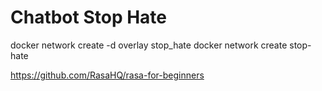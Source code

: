 # Chatbot Stop Hate

docker network create -d overlay stop_hate
docker network create stop-hate

https://github.com/RasaHQ/rasa-for-beginners